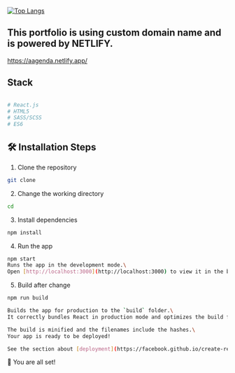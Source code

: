 [![Top Langs](https://github-readme-stats.vercel.app/api/top-langs/?username=Vipuldeep&repo=cryptocurrency_api&layout=compact)](https://github.com/Vipuldeep/github-readme-stats)

## This portfolio is using custom domain name and is powered by NETLIFY.
https://aagenda.netlify.app/

## Stack

```bash

# React.js
# HTML5
# SASS/SCSS
# ES6

```

## 🛠️ Installation Steps

1. Clone the repository

```bash
git clone 
```

2. Change the working directory

```bash
cd 
```

3. Install dependencies

```bash
npm install
```

4. Run the app

```bash
npm start
Runs the app in the development mode.\
Open [http://localhost:3000](http://localhost:3000) to view it in the browser.
```

5. Build after change

```bash
npm run build

Builds the app for production to the `build` folder.\
It correctly bundles React in production mode and optimizes the build for the best performance.

The build is minified and the filenames include the hashes.\
Your app is ready to be deployed!

See the section about [deployment](https://facebook.github.io/create-react-app/docs/deployment) for more information.
```

🌟 You are all set!
